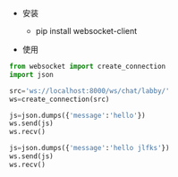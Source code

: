 
- 安装
    - pip install websocket-client

- 使用
```python
from websocket import create_connection
import json

src='ws://localhost:8000/ws/chat/labby/'
ws=create_connection(src)

js=json.dumps({'message':'hello'})
ws.send(js)
ws.recv()

js=json.dumps({'message':'hello jlfks'})
ws.send(js)
ws.recv()

```